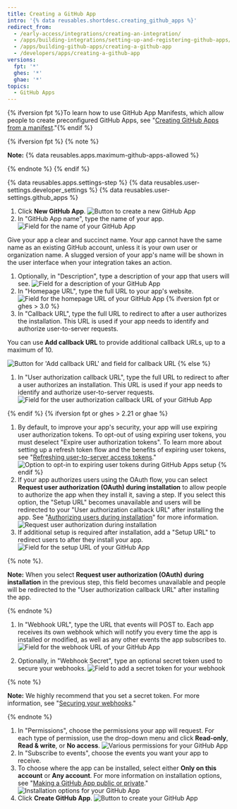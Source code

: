 ```yaml
---
title: Creating a GitHub App
intro: '{% data reusables.shortdesc.creating_github_apps %}'
redirect_from:
  - /early-access/integrations/creating-an-integration/
  - /apps/building-integrations/setting-up-and-registering-github-apps/registering-github-apps/
  - /apps/building-github-apps/creating-a-github-app
  - /developers/apps/creating-a-github-app
versions:
  fpt: '*'
  ghes: '*'
  ghae: '*'
topics:
  - GitHub Apps
---
```

{% ifversion fpt %}To learn how to use GitHub App Manifests, which allow people to create preconfigured GitHub Apps, see "[Creating GitHub Apps from a manifest](/apps/building-github-apps/creating-github-apps-from-a-manifest/)."{% endif %}

{% ifversion fpt %}
{% note %}

  **Note:** {% data reusables.apps.maximum-github-apps-allowed %}

{% endnote %}
{% endif %}

{% data reusables.apps.settings-step %}
{% data reusables.user-settings.developer_settings %}
{% data reusables.user-settings.github_apps %}
1. Click **New GitHub App**.
![Button to create a new GitHub App](/assets/images/github-apps/github_apps_new.png)
1. In "GitHub App name", type the name of your app.
![Field for the name of your GitHub App](/assets/images/github-apps/github_apps_app_name.png)

  Give your app a clear and succinct name. Your app cannot have the same name as an existing GitHub account, unless it is your own user or organization name. A slugged version of your app's name will be shown in the user interface when your integration takes an action.

1. Optionally, in "Description", type a description of your app that users will see.
![Field for a description of your GitHub App](/assets/images/github-apps/github_apps_description.png)
1. In "Homepage URL", type the full URL to your app's website.
![Field for the homepage URL of your GitHub App](/assets/images/github-apps/github_apps_homepage_url.png)
{% ifversion fpt or ghes > 3.0 %}
1. In "Callback URL", type the full URL to redirect to after a user authorizes the installation. This URL is used if your app needs to identify and authorize user-to-server requests.

  You can use **Add callback URL** to provide additional callback URLs, up to a maximum of 10.

  ![Button for 'Add callback URL' and field for callback URL](/assets/images/github-apps/github_apps_callback_url_multiple.png)
{% else %}
1. In "User authorization callback URL", type the full URL to redirect to after a user authorizes an installation. This URL is used if your app needs to identify and authorize user-to-server requests.
![Field for the user authorization callback URL of your GitHub App](/assets/images/github-apps/github_apps_user_authorization.png)

{% endif %}
{% ifversion fpt or ghes > 2.21 or ghae %}
1. By default, to improve your app's security, your app will use expiring user authorization tokens. To opt-out of using expiring user tokens, you must deselect "Expire user authorization tokens". To learn more about setting up a refresh token flow and the benefits of expiring user tokens, see "[Refreshing user-to-server access tokens](/apps/building-github-apps/refreshing-user-to-server-access-tokens/)."
  ![Option to opt-in to expiring user tokens during GitHub Apps setup](/assets/images/github-apps/expire-user-tokens-selection.png)
{% endif %}
1. If your app authorizes users using the OAuth flow, you can select **Request user authorization (OAuth) during installation** to allow people to authorize the app when they install it, saving a step. If you select this option, the "Setup URL" becomes unavailable and users will be redirected to your "User authorization callback URL" after installing the app. See "[Authorizing users during installation](/apps/installing-github-apps/#authorizing-users-during-installation)" for more information.
![Request user authorization during installation](/assets/images/github-apps/github_apps_request_auth_upon_install.png)
1. If additional setup is required after installation, add a "Setup URL" to redirect users to after they install your app.
![Field for the setup URL of your GitHub App ](/assets/images/github-apps/github_apps_setup_url.png)

  {% note %}.  

  **Note:** When you select **Request user authorization (OAuth) during installation** in the previous step, this field becomes unavailable and people will be redirected to the "User authorization callback URL" after installing the app.

  {% endnote %}

1. In "Webhook URL", type the URL that events will POST to. Each app receives its own webhook which will notify you every time the app is installed or modified, as well as any other events the app subscribes to.
![Field for the webhook URL of your GitHub App](/assets/images/github-apps/github_apps_webhook_url.png)

1. Optionally, in "Webhook Secret", type an optional secret token used to secure your webhooks.
![Field to add a secret token for your webhook](/assets/images/github-apps/github_apps_webhook_secret.png)

  {% note %}

  **Note:** We highly recommend that you set a secret token. For more information, see "[Securing your webhooks](/webhooks/securing/)."

  {% endnote %}

1. In "Permissions", choose the permissions your app will request. For each type of permission, use the drop-down menu and click **Read-only**, **Read & write**, or **No access**.
![Various permissions for your GitHub App](/assets/images/github-apps/github_apps_new_permissions_post2dot13.png)
1. In "Subscribe to events", choose the events you want your app to receive.
1. To choose where the app can be installed, select either **Only on this account** or **Any account**. For more information on installation options, see "[Making a GitHub App public or private](/apps/managing-github-apps/making-a-github-app-public-or-private/)."
![Installation options for your GitHub App](/assets/images/github-apps/github_apps_installation_options.png)
1. Click **Create GitHub App**.
![Button to create your GitHub App](/assets/images/github-apps/github_apps_create_github_app.png)
